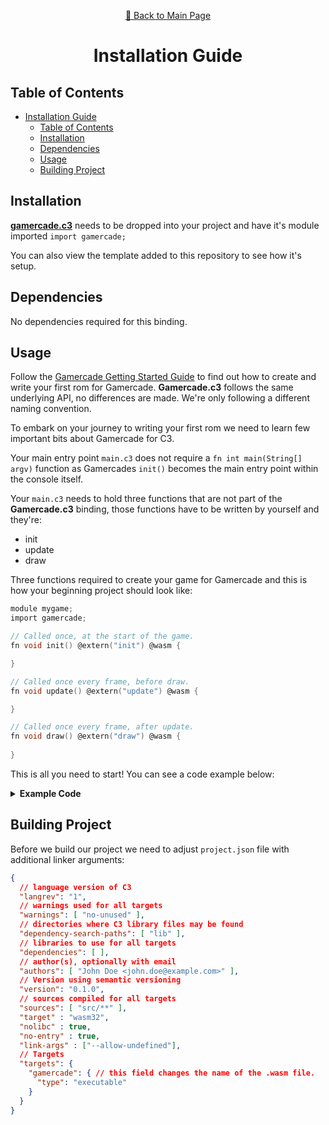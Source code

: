 <div align="center">
<p>

[📖 Back to Main Page](./README.md)
</p>

# Installation Guide

</div>

## Table of Contents

- [Installation Guide](#installation-guide)
  - [Table of Contents](#table-of-contents)
  - [Installation](#compatibility)
  - [Dependencies](#dependencies)
  - [Usage](#usage)
  - [Building Project](#building-project)

## Installation

[**gamercade.c3**](https://github.com/Its-Kenta/Gamercade.c3/blob/main/gamercade.c3) needs to be dropped into your project and have it's module imported `import gamercade;`

You can also view the template added to this repository to see how it's setup.

## Dependencies

No dependencies required for this binding.

## Usage

Follow the [Gamercade Getting Started Guide](https://gamercade.io/docs/category/getting-started) to find out how to create and write your first rom for Gamercade. **Gamercade.c3** follows the same underlying API, no differences are made. We're only following a different naming convention.

To embark on your journey to writing your first rom we need to learn few important bits about Gamercade for C3.

Your main entry point `main.c3` does not require a `fn int main(String[] argv)` function as Gamercades `init()` becomes the main entry point within the console itself.

Your `main.c3` needs to hold three functions that are not part of the **Gamercade.c3** binding, those functions have to be written by yourself and they're:

- init
- update
- draw

Three functions required to create your game for Gamercade and this is how your beginning project should look like:

```c
module mygame;
import gamercade;

// Called once, at the start of the game.
fn void init() @extern("init") @wasm {

}

// Called once every frame, before draw.
fn void update() @extern("update") @wasm {

}

// Called once every frame, after update.
fn void draw() @extern("draw") @wasm {
   
}
```

This is all you need to start! You can see a code example below:

<details>
<summary><b>Example Code</b></summary>

```c
module hello_world;
import gamercade;
import std::math;

usz frame_counter = 0;
int xpos = 0;
int ypos = 0;

// Called once, at the start of the game.
fn void init() @extern("init") @wasm {
    gamercade::console_log_string("Hello from C3!");

    xpos = gamercade::width() / 2;
    ypos = gamercade::height() / 2;
}

// Called once every frame, before draw.
fn void update() @extern("update") @wasm {

    // Print a message if the user presses the A button.
    // This defaults to the U key on the keyboard.
    if (gamercade::button_a_pressed(0) == 1) {
        gamercade::console_log_string("Pressed button A!");
    }

    // Let's move the pixel with the arrow keys
    // Handle up/down motion
    if (gamercade::button_up_held(0) == 1) {
        ypos -= 1;
    }

    if (gamercade::button_down_held(0) == 1) {
        ypos += 1;
    }

    // And repeat for left/right
    if (gamercade::button_left_held(0) == 1) {
        xpos -= 1;
    }

    if (gamercade::button_right_held(0) == 1) {
        xpos += 1;
    }

    // Update the frame counter to keep the animation looping
    frame_counter += 1;
}

// Called once every frame, after update.
fn void draw() @extern("draw") @wasm {
    // Clear screen function takes a GraphicsParameters as a parameter,
    // so let's make one.
    int clear_color = gamercade::color_index(0);

    // Now, we can clear the screen.
    gamercade::clear_screen(clear_color);

    // Let's draw a pixel.
    int pixel_color = gamercade::color_index(16);
    gamercade::set_pixel(pixel_color, xpos, ypos);

    // Let's draw a spinning pixel.
    int spinning_pixel_color = gamercade::color_index(9);

    // Make it spin around
    float frame = (float)(frame_counter);
    float x = math::sin(frame * 0.1f) * 25.0f;
    float y = math::cos(frame * 0.1f) * 25.0f;

    x += (float)(xpos);
    y += (float)(ypos);

    // Draw the spinning pixel
    gamercade::set_pixel(spinning_pixel_color, (int)(x), (int)(y));
}
```

</details>

## Building Project

Before we build our project we need to adjust `project.json` file with additional linker arguments:

```json
{
  // language version of C3
  "langrev": "1",
  // warnings used for all targets
  "warnings": [ "no-unused" ],
  // directories where C3 library files may be found
  "dependency-search-paths": [ "lib" ],
  // libraries to use for all targets
  "dependencies": [ ],
  // author(s), optionally with email
  "authors": [ "John Doe <john.doe@example.com>" ],
  // Version using semantic versioning
  "version": "0.1.0",
  // sources compiled for all targets
  "sources": [ "src/**" ],
  "target" : "wasm32",
  "nolibc" : true,
  "no-entry" : true,
  "link-args" : ["--allow-undefined"],
  // Targets
  "targets": {
    "gamercade": { // this field changes the name of the .wasm file.
      "type": "executable"
    }
  }
}

```
